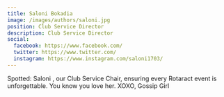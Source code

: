 ```yaml
---
title: Saloni Bokadia
image: /images/authors/saloni.jpg
position: Club Service Director
description: Club Service Director
social:
  facebook: https://www.facebook.com/
  twitter: https://www.twitter.com/
  instagram: https://www.instagram.com/saloni1703/
---
```

Spotted: Saloni , our Club Service Chair, ensuring every Rotaract event is unforgettable. You know you love her. XOXO, Gossip Girl